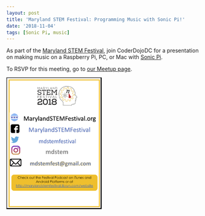 ```yaml
---
layout: post
title: 'Maryland STEM Festival: Programming Music with Sonic Pi!'
date: '2018-11-04'
tags: [Sonic Pi, music]
---
```

As part of the [Maryland STEM Festival](http://marylandstemfestival.org/), join CoderDojoDC for a presentation on making music on a Raspberry Pi, PC, or Mac with [Sonic Pi](https://sonic-pi.net). 

To RSVP for this meeting, go to [our Meetup page](https://www.meetup.com/CoderDojoDC/events/jmqjgpyxpbgb/).
<div><a href="http://marylandstemfestival.org"><img src="/assets/stemfest2018.png" style="width:50%" alt="MD STEMfest" /></a></div>
